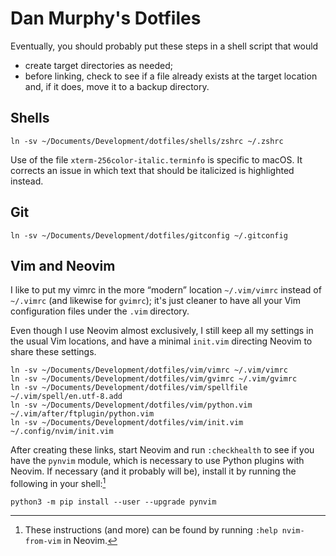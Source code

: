 # Dan Murphy's Dotfiles

Eventually, you should probably put these steps in a shell script that would

* create target directories as needed;
* before linking, check to see if a file already exists at the target location and, if it does, move it to a backup directory.


## Shells

```
ln -sv ~/Documents/Development/dotfiles/shells/zshrc ~/.zshrc
```
Use of the file `xterm-256color-italic.terminfo` is specific to macOS. It corrects an issue in which text that should be italicized is highlighted instead.


## Git
```
ln -sv ~/Documents/Development/dotfiles/gitconfig ~/.gitconfig
```


## Vim and Neovim

I like to put my vimrc in the more “modern” location `~/.vim/vimrc` instead of `~/.vimrc` (and likewise for `gvimrc`); it's just cleaner to have all your Vim configuration files under the `.vim` directory.

Even though I use Neovim almost exclusively, I still keep all my settings in the usual Vim locations, and have a minimal `init.vim` directing Neovim to share these settings.
```
ln -sv ~/Documents/Development/dotfiles/vim/vimrc ~/.vim/vimrc
ln -sv ~/Documents/Development/dotfiles/vim/gvimrc ~/.vim/gvimrc
ln -sv ~/Documents/Development/dotfiles/vim/spellfile ~/.vim/spell/en.utf-8.add
ln -sv ~/Documents/Development/dotfiles/vim/python.vim ~/.vim/after/ftplugin/python.vim
ln -sv ~/Documents/Development/dotfiles/vim/init.vim ~/.config/nvim/init.vim
```
After creating these links, start Neovim and run `:checkhealth` to see if you have the `pynvim` module, which is necessary to use Python plugins with Neovim. If necessary (and it probably will be), install it by running the following in your shell:[^Vim1]
```
python3 -m pip install --user --upgrade pynvim
```

[^Vim1]: These instructions (and more) can be found by running `:help nvim-from-vim` in Neovim.

